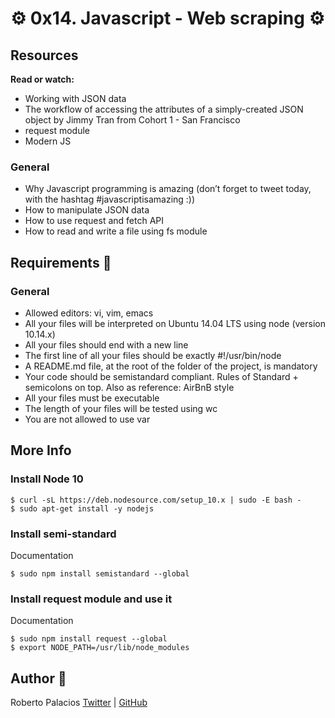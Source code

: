 # :gear: 0x14. Javascript - Web scraping :gear:
 

## Resources
**Read or watch:**

- Working with JSON data
- The workflow of accessing the attributes of a simply-created JSON object by Jimmy Tran from Cohort 1 - San Francisco
- request module
- Modern JS


### General
- Why Javascript programming is amazing (don’t forget to tweet today, with the hashtag #javascriptisamazing :))
- How to manipulate JSON data
- How to use request and fetch API
- How to read and write a file using fs module

## Requirements  :triangular_ruler:
### General
- Allowed editors: vi, vim, emacs
- All your files will be interpreted on Ubuntu 14.04 LTS using node (version 10.14.x)
- All your files should end with a new line
- The first line of all your files should be exactly #!/usr/bin/node
- A README.md file, at the root of the folder of the project, is mandatory
- Your code should be semistandard compliant. Rules of Standard + semicolons on top. Also as reference: AirBnB style
- All your files must be executable
- The length of your files will be tested using wc
- You are not allowed to use var

## More Info
### Install Node 10
~~~
$ curl -sL https://deb.nodesource.com/setup_10.x | sudo -E bash -
$ sudo apt-get install -y nodejs
~~~
### Install semi-standard
Documentation
~~~
$ sudo npm install semistandard --global
~~~
### Install request module and use it
Documentation
~~~
$ sudo npm install request --global
$ export NODE_PATH=/usr/lib/node_modules
~~~

## Author :book:
Roberto Palacios [Twitter](https://twitter.com/robpalacios11) | [GitHub](https://github.com/robpalacios1)
